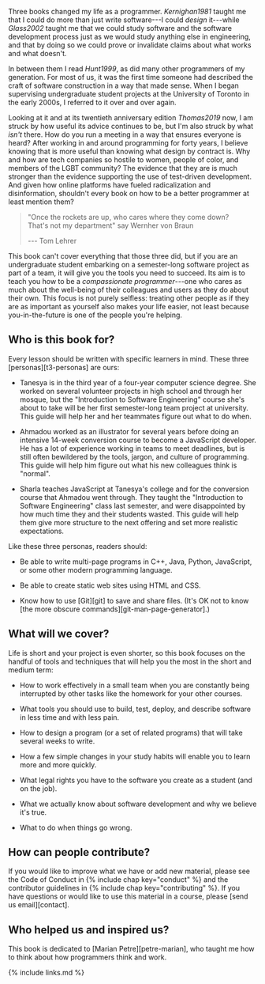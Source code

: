 ---
---

Three books changed my life as a programmer. <cite>Kernighan1981</cite> taught
me that I could do more than just write software---I could *design* it---while
<cite>Glass2002</cite> taught me that we could study software and the software
development process just as we would study anything else in engineering, and
that by doing so we could prove or invalidate claims about what works and what
doesn't.

In between them I read <cite>Hunt1999</cite>, as did many other programmers of
my generation. For most of us, it was the first time someone had described the
craft of software construction in a way that made sense. When I began
supervising undergraduate student projects at the University of Toronto in the
early 2000s, I referred to it over and over again.

Looking at it and at its twentieth anniversary edition <cite>Thomas2019</cite>
now, I am struck by how useful its advice continues to be, but I'm also struck
by what *isn't* there. How do you run a meeting in a way that ensures everyone
is heard? After working in and around programming for forty years, I believe
knowing that is more useful than knowing what <g key="design_by_contract">design
by contract</g> is. Why and how are tech companies so hostile to women, people
of color, and members of the LGBT community? The evidence that they are is much
stronger than the evidence supporting the use of <g key="tdd">test-driven
development</g>.  And given how online platforms have fueled radicalization and
disinformation, shouldn't every book on how to be a better programmer at least
mention them?

> "Once the rockets are up, who cares where they come down?<br/>
> That's not my department" say Wernher von Braun
>
> --- Tom Lehrer

This book can't cover everything that those three did, but if you are an
undergraduate student embarking on a semester-long software project as part of a
team, it will give you the tools you need to succeed. Its aim is to teach you
how to be a *compassionate programmer*---one who cares as much about the
well-being of their colleagues and users as they do about their own. This focus
is not purely selfless: treating other people as if they are as important as
yourself also makes your life easier, not least because you-in-the-future is one
of the people you're helping.

## Who is this book for?

Every lesson should be written with specific learners in mind.  These three
[personas][t3-personas] are ours:

-   Tanesya is in the third year of a four-year computer science degree. She worked
    on several volunteer projects in high school and through her mosque, but the
    "Introduction to Software Engineering" course she's about to take will be her
    first semester-long team project at university. This guide will help her and
    her teammates figure out what to do when.

-   Ahmadou worked as an illustrator for several years before doing an intensive
    14-week conversion course to become a JavaScript developer. He has a lot of
    experience working in teams to meet deadlines, but is still often bewildered
    by the tools, jargon, and culture of programming. This guide will help him
    figure out what his new colleagues think is "normal".

-   Sharla teaches JavaScript at Tanesya's college and for the conversion course
    that Ahmadou went through. They taught the "Introduction to Software
    Engineering" class last semester, and were disappointed by how much time
    they and their students wasted. This guide will help them give more
    structure to the next offering and set more realistic expectations.

Like these three personas, readers should:

-   Be able to write multi-page programs in C++, Java, Python, JavaScript, or
    some other modern programming language.

-   Be able to create static web sites using HTML and CSS.

-   Know how to use [Git][git] to save and share files. (It's OK not to know
    [the more obscure commands][git-man-page-generator].)

## What will we cover?

Life is short and your project is even shorter, so this book focuses on the
handful of tools and techniques that will help you the most in the short and
medium term:

-   How to work effectively in a small team when you are constantly being
    interrupted by other tasks like the homework for your other courses.

-   What tools you should use to build, test, deploy, and describe software
    in less time and with less pain.

-   How to design a program (or a set of related programs) that will take
    several weeks to write.

-   How a few simple changes in your study habits will enable you to learn more
    and more quickly.

-   What legal rights you have to the software you create as a student (and on
    the job).

-   What we actually know about software development and why we believe it's
    true.

-   What to do when things go wrong.

## How can people contribute?

If you would like to improve what we have or add new material, please see the
Code of Conduct in {% include chap key="conduct" %} and the contributor
guidelines in {% include chap key="contributing" %}.  If you have questions or
would like to use this material in a course, please [send us email][contact].

## Who helped us and inspired us?

This book is dedicated to [Marian Petre][petre-marian], who taught me how to
think about how programmers think and work.

{% include links.md %}

